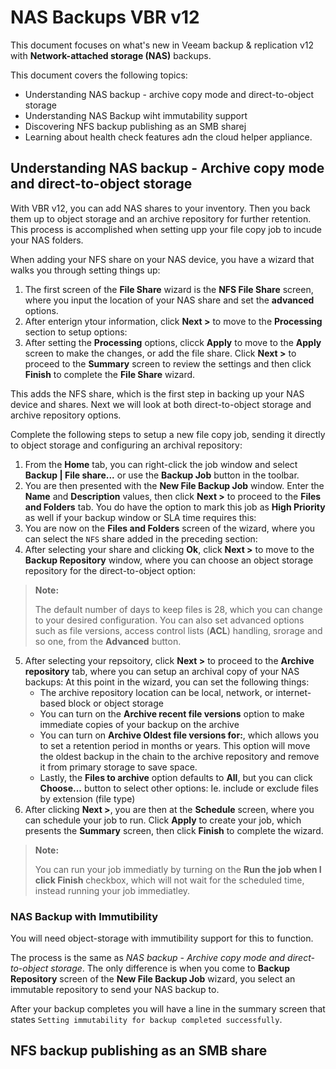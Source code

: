 # NAS Backups VBR v12

This document focuses on what's new in Veeam backup & replication v12 with **Network-attached storage (NAS)** backups. 

This document covers the following topics: 
- Understanding NAS backup - archive copy mode and direct-to-object storage
- Understanding NAS Backup wiht immutability support
- Discovering NFS backup publishing as an SMB sharej
- Learning about health check features adn the cloud helper appliance.

## Understanding NAS backup - Archive copy mode and direct-to-object storage

With VBR v12, you can add NAS shares to your inventory. Then you back them up to object storage and an archive repository for further retention. This process is accomplished when setting upp your file copy job to incude your NAS folders. 

When adding your NFS share on your NAS device, you have a wizard that walks you through setting things up: 

1. The first screen of the **File Share** wizard is the **NFS File Share** screen, where you input the location of your NAS share and set the **advanced** options. 
2. After enterign ytour information, click **Next >** to move to the **Processing** section to setup options: 
3. After setting the **Processing** options, clicck **Apply** to move to the **Apply** screen to make the changes, or add the file share. Click **Next >** to proceed to the **Summary** screen to review the settings and then click **Finish** to complete the **File Share** wizard. 

This adds the NFS share, which is the first step in backing up your NAS device and shares. Next we will look at both direct-to-object storage and archive repository options.

Complete the following steps to setup a new file copy job, sending it directly to object storage and configuring an archival repository: 
1. From the **Home** tab, you can right-click the job window and select **Backup | File share...** or use the **Backup Job** button in the toolbar.
2. You are then presented with the **New File Backup Job** window. Enter the **Name** and **Description** values, then click **Next >** to proceed to the **Files and Folders** tab. You do have the option to mark this job as **High Priority** as well if your backup window or SLA time requires this: 
3. You are now on the **Files and Folders** screen of the wizard, where you can select the `NFS` share added in the preceding section: 
4. After selecting your share and clicking **Ok**, click **Next >** to move to the **Backup Repository** window, where you can choose an object storage repository for the direct-to-object option: 
> **Note:**
>
> The default number of days to keep files is 28, which you can change to your desired configuration. You can also set advanced options such as file versions, access control lists (**ACL**) handling, srorage and so one, from the **Advanced** button. 

5. After selecting your repsoitory, click **Next >** to proceed to the **Archive repository** tab, where you can setup an archival copy of your NAS backups: At this point in the wizard, you can set the following things: 
   - The archive repository location can be local, network, or internet-based block or object storage
   - You can turn on the **Archive recent file versions** option to make immediate copies of your backup on the archive
   - You can turn on **Archive Oldest file versions for:**, which allows you to set a retention period in months or years. This option will move the oldest backup in the chain to the archive repository and remove it from primary storage to save space. 
   - Lastly, the **Files to archive** option defaults to **All**, but you can click **Choose...** button to select other options: Ie. include or exclude files by extension (file type)
6. After clicking **Next >**, you are then at the **Schedule** screen, where you can schedule your job to run. Click **Apply** to create your job, which presents the **Summary** screen, then click **Finish** to complete the wizard. 
> **Note:**
>
> You can run your job immediatly by turning on the **Run the job when I click Finish** checkbox, which will not wait for the scheduled time, instead running your job immediatley. 

### NAS Backup with Immutibility 

You will need object-storage with immutibility support for this to function. 

The process is the same as *NAS backup - Archive copy mode and direct-to-object storage*. The only difference is when you come to **Backup Repository** screen of the **New File Backup Job** wizard, you select an immutable repository to send your NAS backup to. 

After your backup completes you will have a line in the summary screen that states `Setting immutability for backup completed successfully`. 

## NFS backup publishing as an SMB share

